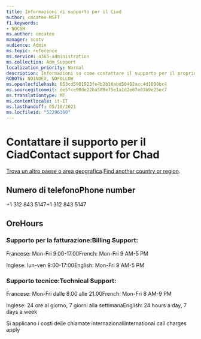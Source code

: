 ```yaml
---
title: Informazioni di supporto per il Ciad
author: cmcatee-MSFT
f1.keywords:
- NOCSH
ms.author: cmcatee
manager: scotv
audience: Admin
ms.topic: reference
ms.service: o365-administration
ms.collection: Adm_Support
localization_priority: Normal
description: Informazioni su come contattare il supporto per il proprio paese o area geografica.
ROBOTS: NOINDEX, NOFOLLOW
ms.openlocfilehash: 653cd5901923fe4b2b10abd50462acc4d1090bc4
ms.sourcegitcommit: de5fce90de22ba588e75e1a1d2e87e03b9e25ec7
ms.translationtype: MT
ms.contentlocale: it-IT
ms.lasthandoff: 05/10/2021
ms.locfileid: "52296360"
---
```

# <a name="contact-support-for-chad"></a><span data-ttu-id="efd8d-103">Contattare il supporto per il Ciad</span><span class="sxs-lookup"><span data-stu-id="efd8d-103">Contact support for Chad</span></span>

<span data-ttu-id="efd8d-104">[Trova un altro paese o area geografica](../../business-video/get-help-support.md).</span><span class="sxs-lookup"><span data-stu-id="efd8d-104">[Find another country or region](../../business-video/get-help-support.md).</span></span>

## <a name="phone-number"></a><span data-ttu-id="efd8d-105">Numero di telefono</span><span class="sxs-lookup"><span data-stu-id="efd8d-105">Phone number</span></span>
<span data-ttu-id="efd8d-106">+1 312 843 5147</span><span class="sxs-lookup"><span data-stu-id="efd8d-106">+1 312 843 5147</span></span>

## <a name="hours"></a><span data-ttu-id="efd8d-107">Ore</span><span class="sxs-lookup"><span data-stu-id="efd8d-107">Hours</span></span>
### <a name="billing-support"></a><span data-ttu-id="efd8d-108">Supporto per la fatturazione:</span><span class="sxs-lookup"><span data-stu-id="efd8d-108">Billing Support:</span></span>

<span data-ttu-id="efd8d-109">Francese: Mon-Fri 9.00-17.00</span><span class="sxs-lookup"><span data-stu-id="efd8d-109">French: Mon-Fri 9 AM-5 PM</span></span>

<span data-ttu-id="efd8d-110">Inglese: lun-ven 9:00-17:00</span><span class="sxs-lookup"><span data-stu-id="efd8d-110">English: Mon-Fri 9 AM-5 PM</span></span>

### <a name="technical-support"></a><span data-ttu-id="efd8d-111">Supporto tecnico:</span><span class="sxs-lookup"><span data-stu-id="efd8d-111">Technical Support:</span></span>

<span data-ttu-id="efd8d-112">Francese: Mon-Fri dalle 8.00 alle 21.00</span><span class="sxs-lookup"><span data-stu-id="efd8d-112">French: Mon-Fri 8 AM-9 PM</span></span>

<span data-ttu-id="efd8d-113">Inglese: 24 ore al giorno, 7 giorni alla settimana</span><span class="sxs-lookup"><span data-stu-id="efd8d-113">English: 24 hours a day, 7 days a week</span></span>

<span data-ttu-id="efd8d-114">Si applicano i costi delle chiamate internazionali</span><span class="sxs-lookup"><span data-stu-id="efd8d-114">International call charges apply</span></span>
